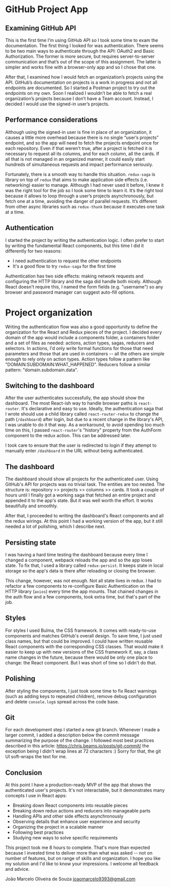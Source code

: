 # GitHub Project App

## Examining GitHub API

This is the first time I’m using GitHub API so I took some time to exam the documentation. The first thing I looked for was authentication. There seems to be two main ways to authenticate through the API: OAuth2 and Basic Authorization. The former is more secure, but requires server-to-server communication and that’s out of the scope of this assignment. The latter is simpler and works fine with a browser-only app and so I chose that one.

After that, I examined how I would fetch an organization’s projects using the API. GitHub’s documentation on projects is a work in progress and not all endpoints are documented. So I started a Postman project to try out the endpoints on my own. Soon I realized I wouldn’t be able to fetch a real organization’s projects because I don’t have a Team account. Instead, I decided I would use the signed-in user’s projects.

## Performance considerations

Although using the signed-in user is fine in place of an organization, it causes a little more overhead because there is no single “user’s projects” endpoint, and so the app will need to fetch the projects endpoint once for each repository. Even if that weren’t true, after a project is fetched it is necessary to request all its columns, and for each column, all the cards. If all that is not managed in an organized manner, it could easily start hundreds of simultaneous requests and impact performance seriously.

Fortunately, there is a smooth way to handle this situation. `redux-saga` is library on top of `redux` that aims to make application side effects (i.e. networking) easier to manage. Although I had never used it before, I knew it was the right tool for the job so I took some time to learn it. It’s the right tool because it allows to loop through a user’s projects asynchronously, but fetch one at a time, avoiding the danger of parallel requests. It’s different from other async libraries such as `redux-thunk` because it executes one task at a time.

## Authentication

I started the project by writing the authentication logic. I often prefer to start by writing the fundamental React components, but this time I did it differently for two reasons:

- I need authentication to request the other endpoints
- It's a good flow to try `redux-saga` for the first time

Authentication has two side effects: making network requests and configuring the HTTP library and the saga did handle both nicely. Although React doesn't require this, I named the form fields (e.g. "username") so any browser and password manager can suggest auto-fill options.

# Project organization

Writing the authentication flow was also a good opportunity to define the organization for the React and Redux pieces of the project. I decided every domain of the app would include a components folder, a containers folder and a set of files as needed: actions, action types, sagas, reducers and selectors. In actions, I'd only write formal functions for those that need parameters and those that are used in containers -- all the others are simple enough to rely only on action types. Action types follow a pattern like "DOMAIN:SUBDOMAIN:WHAT_HAPPENED". Reducers follow a similar pattern: "domain.subdomain.data".

## Switching to the dashboard

After the user authenticates successfully, the app should show the dashboard. The most React-ish way to handle browser paths is `react-router`. It's declarative and easy to use. Ideally, the authentication saga that I wrote should use a child library called `react-router-redux` to change the path (`/dashboard`) after login, but due to a recent change in the library's API, I was unable to do it that way. As a workaround, to avoid spending too much time on this, I passed `react-router`'s "history" property from the AuthForm component to the redux action. This can be addressed later.

I took care to ensure that the user is redirected to login if they attempt to manually enter `/dashboard` in the URL without being authenticated.

## The dashboard

The dashboard should show all projects for the authenticated user. Using GitHub's API for projects was no trivial task. The entities are too nested. The structure is: repository >> projects >> columns >> cards. It took a couple of hours until I finally got a working saga that fetched an entire project and appended it to the app's state. But it was well worth the effort. It works beautifully and smoothly.

After that, I proceeded to writing the dashboard's React components and all the redux wirings. At this point I had a working version of the app, but it still needed a lot of polishing, which I describe next.

## Persisting state

I was having a hard time testing the dashboard because every time I changed a component, webpack reloads the app and so the app loses state. To fix that, I used a library called `redux-persist`. It keeps state in local storage so the app's data is there after reloading or closing the browser.

This change, however, was not enough. Not all state lives in redux. I had to refactor a few components to re-configure Basic Authentication on the HTTP library (`axios`) every time the app mounts. That chained changes in the auth flow and a few components, took extra time, but that's part of the job.

## Styles

For styles I used Bulma, the CSS framework. It comes with ready-to-use components and matches GitHub's overall design. To save time, I just used class names, but that could be improved. I could have written reusable React components with the corresponding CSS classes. That would make it easier to keep up with new versions of the CSS framework if, say, a class name changes in the future, because there would be only one place to change: the React component. But I was short of time so I didn't do that.

## Polishing

After styling the components, I just took some time to fix React warnings (such as adding keys to repeated children), remove debug configuration and delete `console.log`s spread across the code base.

## Git

For each development step I started a new git branch. Whenever I made a larger commit, I added a description below the commit message summarizing the purpose of the change. I followed most best practices described in this article: https://chris.beams.io/posts/git-commit/ the exception being I didn't wrap lines at 72 characters :) Sorry for that, the git UI soft-wraps the text for me.

## Conclusion

At this point I have a production-ready MVP of the app that shows the authenticated user's projects. It's not interactable, but it demonstrates many concepts I use in React apps:

- Breaking down React components into reusable pieces
- Breaking down redux actions and reducers into manageable parts
- Handling APIs and other side effects asynchronously
- Observing details that enhance user experience and security
- Organizing the project in a scalable manner
- Following best practices
- Studying new ways to solve specific requirements

This project took me 8 hours to complete. That's more than expected because I invested time to deliver more than what was asked -- not on number of features, but on range of skills and organization. I hope you like my solution and I'd like to know your impressions. I welcome all feedback and advice.

João Marcelo Oliveira de Souza <joaomarcelo9393@gmail.com>

